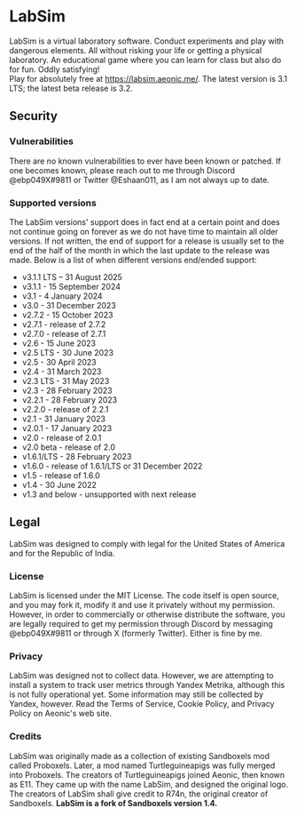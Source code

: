 # LabSim
LabSim is a virtual laboratory software. Conduct experiments and play with dangerous elements. All without risking your life or getting a physical laboratory. An educational game where you can learn for class but also do for fun. Oddly satisfying!<br/>
Play for absolutely free at https://labsim.aeonic.me/. The latest version is 3.1 LTS; the latest beta release is 3.2.
## Security
### Vulnerabilities
There are no known vulnerabilities to ever have been known or patched. If one becomes known, please reach out to me through Discord @ebp049X#9811 or Twitter @Eshaan011, as I am not always up to date.
### Supported versions
The LabSim versions' support does in fact end at a certain point and does not continue going on forever as we do not have time to maintain all older versions. If not written, the end of support for a release is usually set to the end of the half of the month in which the last update to the release was made. Below is a list of when different versions end/ended support:
* v3.1.1 LTS – 31 August 2025
* v3.1.1 - 15 September 2024
* v3.1 - 4 January 2024
* v3.0 - 31 December 2023
* v2.7.2 - 15 October 2023
* v2.7.1 - release of 2.7.2
* v2.7.0 - release of 2.7.1
* v2.6 - 15 June 2023
* v2.5 LTS - 30 June 2023
* v2.5 - 30 April 2023
* v2.4 - 31 March 2023
* v2.3 LTS - 31 May 2023
* v2.3 - 28 February 2023
* v2.2.1 - 28 February 2023
* v2.2.0 - release of 2.2.1
* v2.1 - 31 January 2023
* v2.0.1 - 17 January 2023
* v2.0 - release of 2.0.1
* v2.0 beta - release of 2.0
* v1.6.1/LTS - 28 February 2023
* v1.6.0 - release of 1.6.1/LTS or 31 December 2022
* v1.5 - release of 1.6.0
* v1.4 - 30 June 2022
* v1.3 and below - unsupported with next release
## Legal
LabSim was designed to comply with legal for the United States of America and for the Republic of India.
### License
LabSim is licensed under the MIT License. The code itself is open source, and you may fork it, modify it and use it privately without my permission. However, in order to commercially or otherwise distribute the software, you are legally required to get my permission through Discord by messaging @ebp049X#9811 or through X (formerly Twitter). Either is fine by me.
### Privacy
LabSim was designed not to collect data. However, we are attempting to install a system to track user metrics through Yandex Metrika, although this is not fully operational yet. Some information may still be collected by Yandex, however. Read the Terms of Service, Cookie Policy, and Privacy Policy on Aeonic's web site.
### Credits
LabSim was originally made as a collection of existing Sandboxels mod called Proboxels. Later, a mod named Turtleguineapigs was fully merged into Proboxels. The creators of Turtleguineapigs joined Aeonic, then known as E11. They came up with the name LabSim, and designed the original logo.
The creators of LabSim shall give credit to R74n, the original creator of Sandboxels. **LabSim is a fork of Sandboxels version 1.4.**
